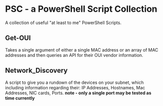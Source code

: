 # PSC - a PowerShell Script Collection
A collection of useful "at least to me" PowerShell Scripts.

## Get-OUI
Takes a single argument of either a single MAC address or an array of MAC addresses and then queries an API for their OUI vendor information.

## Network_Discovery
A script to give you a rundown of the devices on your subnet, which including information regarding their: IP Addresses, Hostnames, Mac Addresses, NIC cards, Ports. **note - only a single port may be tested as time currently**






